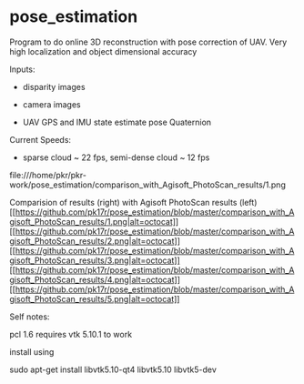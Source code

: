 # pose_estimation


Program to do online 3D reconstruction with pose correction of UAV. Very high localization and object dimensional accuracy


Inputs:

- disparity images

- camera images

- UAV GPS and IMU state estimate pose Quaternion


Current Speeds:

- sparse cloud ~ 22 fps, semi-dense cloud ~ 12 fps

file:///home/pkr/pkr-work/pose_estimation/comparison_with_Agisoft_PhotoScan_results/1.png

Comparision of results (right) with Agisoft PhotoScan results (left)
[[https://github.com/pk17r/pose_estimation/blob/master/comparison_with_Agisoft_PhotoScan_results/1.png|alt=octocat]]
[[https://github.com/pk17r/pose_estimation/blob/master/comparison_with_Agisoft_PhotoScan_results/2.png|alt=octocat]]
[[https://github.com/pk17r/pose_estimation/blob/master/comparison_with_Agisoft_PhotoScan_results/3.png|alt=octocat]]
[[https://github.com/pk17r/pose_estimation/blob/master/comparison_with_Agisoft_PhotoScan_results/4.png|alt=octocat]]
[[https://github.com/pk17r/pose_estimation/blob/master/comparison_with_Agisoft_PhotoScan_results/5.png|alt=octocat]]



Self notes:


pcl 1.6 requires vtk 5.10.1 to work

install using

sudo apt-get install libvtk5.10-qt4 libvtk5.10 libvtk5-dev
